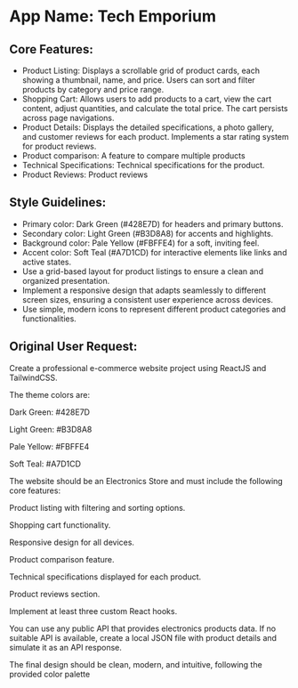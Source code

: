 # **App Name**: Tech Emporium

## Core Features:

- Product Listing: Displays a scrollable grid of product cards, each showing a thumbnail, name, and price. Users can sort and filter products by category and price range.
- Shopping Cart: Allows users to add products to a cart, view the cart content, adjust quantities, and calculate the total price. The cart persists across page navigations.
- Product Details: Displays the detailed specifications, a photo gallery, and customer reviews for each product. Implements a star rating system for product reviews.
- Product comparison: A feature to compare multiple products
- Technical Specifications: Technical specifications for the product.
- Product Reviews: Product reviews

## Style Guidelines:

- Primary color: Dark Green (#428E7D) for headers and primary buttons.
- Secondary color: Light Green (#B3D8A8) for accents and highlights.
- Background color: Pale Yellow (#FBFFE4) for a soft, inviting feel.
- Accent color: Soft Teal (#A7D1CD) for interactive elements like links and active states.
- Use a grid-based layout for product listings to ensure a clean and organized presentation.
- Implement a responsive design that adapts seamlessly to different screen sizes, ensuring a consistent user experience across devices.
- Use simple, modern icons to represent different product categories and functionalities.

## Original User Request:
Create a professional e-commerce website project using ReactJS and TailwindCSS.

The theme colors are:

Dark Green: #428E7D

Light Green: #B3D8A8

Pale Yellow: #FBFFE4

Soft Teal: #A7D1CD

The website should be an Electronics Store and must include the following core features:

Product listing with filtering and sorting options.

Shopping cart functionality.

Responsive design for all devices.

Product comparison feature.

Technical specifications displayed for each product.

Product reviews section.

Implement at least three custom React hooks.

You can use any public API that provides electronics products data. If no suitable API is available, create a local JSON file with product details and simulate it as an API response.

The final design should be clean, modern, and intuitive, following the provided color palette
  